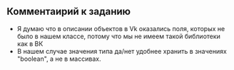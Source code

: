 ## Комментаирий к заданию

- Я думаю что в описании объектов в Vk оказались поля, которых не было в нашем классе, потому что мы не имеем такой библиотеки как в ВК
- В нашем случае значения типа да/нет удобнее хранить в значениях "boolean", а не в массивах.
